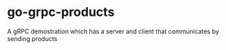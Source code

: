 # go-grpc-products
A gRPC demostration which has a server and client that communicates by sending products
